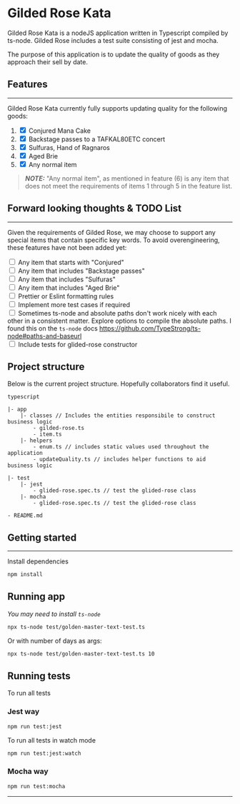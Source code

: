 # Gilded Rose Kata

Gilded Rose Kata is a nodeJS application written in Typescript compiled by ts-node. Gilded Rose includes a test suite consisting of jest and mocha.

The purpose of this application is to update the quality of goods as they approach their sell by date.


## Features
___

Gilded Rose Kata currently fully supports updating quality for the following goods:

1. <input type="checkbox" checked> Conjured Mana Cake 
2. <input type="checkbox" checked> Backstage passes to a TAFKAL80ETC concert
3. <input type="checkbox" checked> Sulfuras, Hand of Ragnaros
4. <input type="checkbox" checked> Aged Brie
5. <input type="checkbox" checked> Any normal item


> **_NOTE:_** "Any normal item", as mentioned in feature (6) is any item that does not meet the requirements of items 1 through 5 in the feature list.

## Forward looking thoughts & TODO List
___

Given the requirements of Gilded Rose, we may choose to support any special items that contain specific key words. To avoid overengineering, these features have not been added yet:

<input type="checkbox" > Any item that starts with "Conjured" \
<input type="checkbox" > Any item that includes "Backstage passes" \
<input type="checkbox" > Any item that includes "Sulfuras" \
<input type="checkbox" > Any item that includes "Aged Brie" \
<input type="checkbox" > Prettier or Eslint formatting rules \
<input type="checkbox" > Implement more test cases if required \
<input type="checkbox" > Sometimes ts-node and absolute paths don't work nicely with each other in a consistent matter. Explore options to compile the absolute paths. I found this on the `ts-node` docs https://github.com/TypeStrong/ts-node#paths-and-baseurl \
<input type="checkbox" > Include tests for glided-rose constructor

## Project structure
Below is the current project structure. Hopefully collaborators find it useful.
```
typescript

|- app
    |- classes // Includes the entities responsibile to construct business logic
        - gilded-rose.ts
        - item.ts
    |- helpers
        - enum.ts // includes static values used throughout the application
        - updateQuality.ts // includes helper functions to aid business logic

|- test
    |- jest
        - glided-rose.spec.ts // test the glided-rose class
    |- mocha
        - glided-rose.spec.ts // test the glided-rose class

- README.md
```

## Getting started
___
Install dependencies

```sh
npm install
```


## Running app
_You may need to install `ts-node`_

```sh
npx ts-node test/golden-master-text-test.ts
```

Or with number of days as args:
```sh
npx ts-node test/golden-master-text-test.ts 10
```

## Running tests

To run all tests

### Jest way

```sh
npm run test:jest
```

To run all tests in watch mode

```sh
npm run test:jest:watch
```

### Mocha way
```sh
npm run test:mocha
```

___
